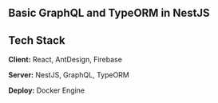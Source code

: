 ## Basic GraphQL and TypeORM in NestJS

## Tech Stack

**Client:** React, AntDesign, Firebase

**Server:** NestJS, GraphQL, TypeORM

**Deploy:** Docker Engine
